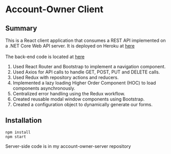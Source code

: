 # Account-Owner Client

## Summary
This is a React client application that consumes a REST API implemented on a .NET Core Web API server. It is deployed on Heroku at [here](https://github.com/mcast045/account-owner-server)<br><br>
The back-end code is located at [here](https://github.com/mcast045/account-owner-server)
1. Used React Router and Bootstrap to implement a navigation component.
2. Used Axios for API calls to handle GET, POST, PUT and DELETE calls.
3. Used Redux with repository actions and reducers.
4. Implemented a lazy loading Higher Order Component (HOC) to load components asynchronously.
5. Centralized error handling using the Redux workflow.
6. Created reusable modal window components using Bootstrap.
7. Created a configuration object to dynamically generate our forms.

## Installation
```
npm install
npm start
```

Server-side code is in my account-owner-server repository
